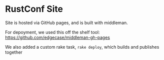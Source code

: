 # RustConf Site

Site is hosted via GitHub pages, and is built with middleman.

For depoyment, we used this off the shelf tool: https://github.com/edgecase/middleman-gh-pages

We also added a custom rake task, `rake deploy`, which builds and publishes together

